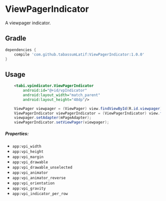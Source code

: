 # ViewPagerIndicator
A viewpager indicator.




Gradle
------------
```groovy
dependencies {
    compile 'com.github.tabassumLatif:ViewPagerIndicator:1.0.0'
}
```

Usage
--------
```xml
	<tabi.vpindicator.ViewPagerIndicator
		android:id="@+id/vpIndicator"
        android:layout_width="match_parent"
        android:layout_height="48dp"/>
```
```java
    ViewPager viewpager = (ViewPager) view.findViewById(R.id.viewpager);
    ViewPagerIndicator viewPagerIndicator = (ViewPagerIndicator) view.findViewById(R.id.vpIndicator);
    viewpager.setAdapter(mPageAdapter);
    viewPagerIndicator.setViewPager(viewpager);
```

##### Properties:

* `app:vpi_width`
* `app:vpi_height`
* `app:vpi_margin`
* `app:vpi_drawable`
* `app:vpi_drawable_unselected`
* `app:vpi_animator`
* `app:vpi_animator_reverse`
* `app:vpi_orientation`
* `app:vpi_gravity`
* `app:vpi_indicator_per_row`
